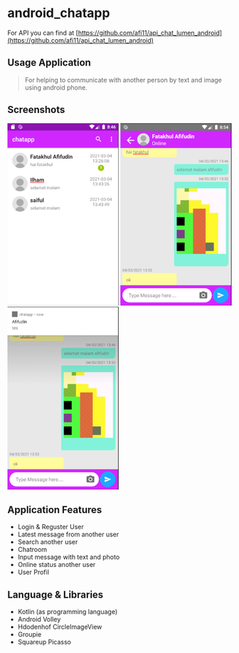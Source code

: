 # android_chatapp

For API you can find at [https://github.com/afi11/api_chat_lumen_android](https://github.com/afi11/api_chat_lumen_android)

## Usage Application
> For helping to communicate with another person by text and image using android phone.

## Screenshots
<p align="left">
  <img src="./screenshots/home.png" width="250">
  <img src="./screenshots/chatroom.png" width="250">
  <img src="./screenshots/notification.png" width="250">
</p>

## Application Features
- Login & Reguster User
- Latest message from another user
- Search another user
- Chatroom
- Input message with text and photo
- Online status another user
- User Profil

## Language & Libraries 
- Kotlin (as programming language)
- Android Volley 
- Hdodenhof CircleImageView
- Groupie 
- Squareup Picasso


